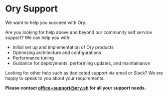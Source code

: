# Ory Support  
 
We want to help you succeed with Ory.  

Are you looking for help above and beyond our community self service support? We can help you with: 
* Initial set up and implementation of Ory products  
* Optimizing architecture and configurations  
* Performance tuning
* Guidance for deployments, performing updates, and maintainance

Looking for other help such as dedicated support via email or Slack? We are happy to speak to you about your requirements.  

**Please contact [office+support@ory.sh](mailto:office+support@ory.sh?subject=Interested%20in%20Ory%20support%20for%20my%20business&body=Hi%20Jared%2C%0A%0AI%20am%20interested%20in%20speaking%20to%20you%20about%20a%20support%20offering%20for%20my%20business.%20Could%20we%20set%20up%20a%20time%20to%20speak%3F) for all your support needs.**
